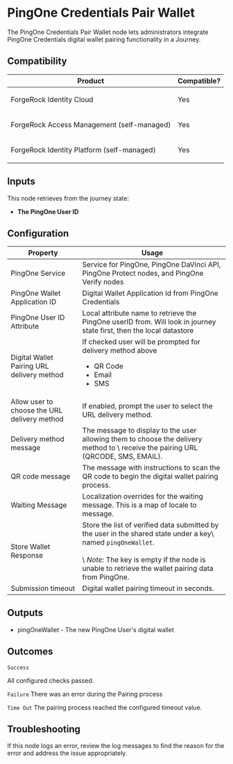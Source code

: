 # PingOne Credentials Pair Wallet

The PingOne Credentials Pair Wallet node lets administrators integrate PingOne Credentials digital wallet pairing functionality in a Journey.

## Compatibility

<table>
  <colgroup>
    <col>
    <col>
  </colgroup>
  <thead>
  <tr>
    <th>Product</th>
    <th>Compatible?</th>
  </tr>
  </thead>
  <tbody>
  <tr>
    <td><p>ForgeRock Identity Cloud</p></td>
    <td><p><span>Yes</span></p></td>
  </tr>
  <tr>
    <td><p>ForgeRock Access Management (self-managed)</p></td>
    <td><p><span>Yes</span></p></td>
  </tr>
  <tr>
    <td><p>ForgeRock Identity Platform (self-managed)</p></td>
    <td><p><span>Yes</span></p></td>
  </tr>
  </tbody>
</table>

## Inputs

This node retrieves from the journey state:
* **The PingOne User ID**

## Configuration

<table>
  <thead>
    <th>Property</th>
    <th>Usage</th>
  </thead>
  <tbody>
    <tr>
      <td>PingOne Service</td>
      <td>Service for PingOne, PingOne DaVinci API, PingOne Protect nodes, and PingOne Verify nodes
      </td>
    </tr>
  <tr>
    <td>PingOne Wallet Application ID</td>
    <td>Digital Wallet Application Id from PingOne Credentials</td>
  </tr>
     <tr>
      <td>PingOne User ID Attribute</td>
      <td>Local attribute name to retrieve the PingOne userID from.  Will look in journey state first, then the local datastore
</td>
    </tr>
     <tr>
      <td>Digital Wallet Pairing URL delivery method</td>
      <td>If checked user will be prompted for delivery method above<br>

- QR Code
- Email
- SMS

</td>
    </tr>
     <tr>
      <td>Allow user to choose the URL delivery method</td>
      <td>If enabled, prompt the user to select the URL delivery method.</td>
    </tr>
     <tr>
      <td>Delivery method message</td>
      <td>The message to display to the user allowing them to choose the delivery method to \
  receive the pairing URL (QRCODE, SMS, EMAIL).</td>
    </tr>
     <tr>
      <td>QR code message</td>
      <td>The message with instructions to scan the QR code to begin the digital wallet pairing process.</td>
    </tr>
    <tr>
      <td>Waiting Message</td>
      <td>Localization overrides for the waiting message. This is a map of locale to message.</td>
    </tr>
     <tr>
      <td>Store Wallet Response</td>
      <td>Store the list of verified data submitted by the user in the shared state under a key\
  named <code>pingOneWallet</code>.<br><br>\
  <em>Note</em>: The key is empty if the node is unable to retrieve the wallet pairing data from PingOne.
</td>
    </tr>
    <tr>
      <td>Submission timeout</td>
      <td>Digital wallet pairing timeout in seconds. 
      </td>
    </tr>
    <tr>
  </tbody>
</table>

## Outputs

<ul>
<li>pingOneWallet - The new PingOne User's digital wallet</li>
</ul>

## Outcomes

`Success`

All configured checks passed.

`Failure`
There was an error during the Pairing process

`Time Out`
The pairing process reached the configured timeout value.

## Troubleshooting

If this node logs an error, review the log messages to find the reason for the error and address the issue
appropriately.

